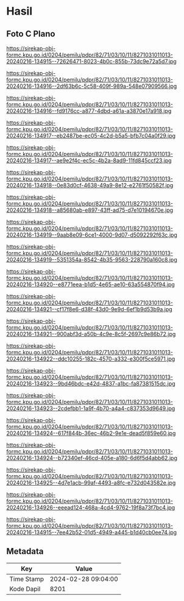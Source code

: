 # Hasil

## Foto C Plano

https://sirekap-obj-formc.kpu.go.id/0204/pemilu/pdpr/82/71/03/10/11/8271031011013-20240216-134915--72626471-8023-4b0c-855b-73dc9e72a5d7.jpg

https://sirekap-obj-formc.kpu.go.id/0204/pemilu/pdpr/82/71/03/10/11/8271031011013-20240216-134916--2df63b6c-5c58-409f-989a-548e07909566.jpg

https://sirekap-obj-formc.kpu.go.id/0204/pemilu/pdpr/82/71/03/10/11/8271031011013-20240216-134916--fd9176cc-a877-4dbd-a61a-a3870e17a918.jpg

https://sirekap-obj-formc.kpu.go.id/0204/pemilu/pdpr/82/71/03/10/11/8271031011013-20240216-134917--eb2487be-ec05-4c2d-b5a5-bfb7c04a0f29.jpg

https://sirekap-obj-formc.kpu.go.id/0204/pemilu/pdpr/82/71/03/10/11/8271031011013-20240216-134917--ae9e2f4c-ec5c-4b2a-8ad9-11fd845ccf23.jpg

https://sirekap-obj-formc.kpu.go.id/0204/pemilu/pdpr/82/71/03/10/11/8271031011013-20240216-134918--0e83d0cf-4638-49a9-8e12-e2761f50582f.jpg

https://sirekap-obj-formc.kpu.go.id/0204/pemilu/pdpr/82/71/03/10/11/8271031011013-20240216-134918--a85680ab-e897-43ff-ad75-d7e10194670e.jpg

https://sirekap-obj-formc.kpu.go.id/0204/pemilu/pdpr/82/71/03/10/11/8271031011013-20240216-134919--9aab8e09-6ce1-4000-9d07-d5092292f63c.jpg

https://sirekap-obj-formc.kpu.go.id/0204/pemilu/pdpr/82/71/03/10/11/8271031011013-20240216-134919--5351354a-8542-4b35-9563-228790a160c8.jpg

https://sirekap-obj-formc.kpu.go.id/0204/pemilu/pdpr/82/71/03/10/11/8271031011013-20240216-134920--e8771eea-b1d5-4e65-ae10-63a554870f94.jpg

https://sirekap-obj-formc.kpu.go.id/0204/pemilu/pdpr/82/71/03/10/11/8271031011013-20240216-134921--cf17f8e6-d38f-43d0-9e9d-6ef1b9d53b9a.jpg

https://sirekap-obj-formc.kpu.go.id/0204/pemilu/pdpr/82/71/03/10/11/8271031011013-20240216-134921--900abf3d-a50b-4c9e-8c5f-2697c9e86b72.jpg

https://sirekap-obj-formc.kpu.go.id/0204/pemilu/pdpr/82/71/03/10/11/8271031011013-20240216-134922--ddc10255-182c-4570-a332-e300f5ce5971.jpg

https://sirekap-obj-formc.kpu.go.id/0204/pemilu/pdpr/82/71/03/10/11/8271031011013-20240216-134923--9bd46bdc-e42d-4837-a1bc-fa87381515dc.jpg

https://sirekap-obj-formc.kpu.go.id/0204/pemilu/pdpr/82/71/03/10/11/8271031011013-20240216-134923--2cdefbb1-1a9f-4b70-a4a4-c837353d9649.jpg

https://sirekap-obj-formc.kpu.go.id/0204/pemilu/pdpr/82/71/03/10/11/8271031011013-20240216-134924--617f844b-36ec-46b2-9e1e-dead5f859e60.jpg

https://sirekap-obj-formc.kpu.go.id/0204/pemilu/pdpr/82/71/03/10/11/8271031011013-20240216-134924--b72340ef-46cd-405e-a180-6d6f5d4abb62.jpg

https://sirekap-obj-formc.kpu.go.id/0204/pemilu/pdpr/82/71/03/10/11/8271031011013-20240216-134925--4d7e1acb-99af-4493-a8fc-e732d043582e.jpg

https://sirekap-obj-formc.kpu.go.id/0204/pemilu/pdpr/82/71/03/10/11/8271031011013-20240216-134926--eeead124-468a-4cd4-9762-19f8a73f7bc4.jpg

https://sirekap-obj-formc.kpu.go.id/0204/pemilu/pdpr/82/71/03/10/11/8271031011013-20240216-134915--7ee42b52-01d5-4949-a445-b1d40cb0ee74.jpg


## Metadata

| Key        | Value               |
| ---------- | ------------------- |
| Time Stamp | 2024-02-28 09:04:00 |
| Kode Dapil | 8201                |



